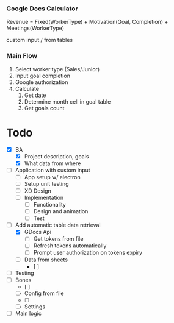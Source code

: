 ### Google Docs Calculator

Revenue = Fixed(WorkerType) + Motivation(Goal, Completion) + Meetings(WorkerType) 

custom input / from tables

### Main Flow
1. Select worker type (Sales/Junior)
2. Input goal completion
3. Google authorization
4. Calculate
    1. Get date
    2. Determine month cell in goal table
    3. Get goals count

# Todo
- [x] BA
  - [x] Project description, goals
  - [x] What data from where
- [ ] Application with custom input
  - [ ] App setup w/ electron
  - [ ] Setup unit testing
  - [ ] XD Design
  - [ ] Implementation
    - [ ] Functionality
    - [ ] Design and animation
    - [ ] Test
- [ ] Add automatic table data retrieval
  - [x] GDocs Api
    - [ ] Get tokens from file
    - [ ] Refresh tokens automatically
    - [ ] Prompt user authorization on tokens expiry
  - [ ] Data from sheets
    - [ ]
    
    
- [ ] Testing
- [ ] Bones
  - [ ]
  - [ ] Config from file
  - [ ]
  - [ ] Settings
- [ ] Main logic
